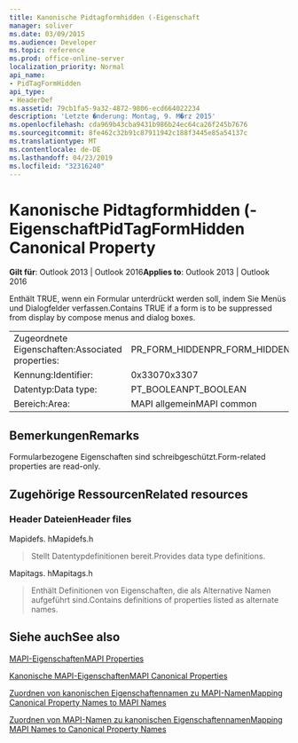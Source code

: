 ```yaml
---
title: Kanonische Pidtagformhidden (-Eigenschaft
manager: soliver
ms.date: 03/09/2015
ms.audience: Developer
ms.topic: reference
ms.prod: office-online-server
localization_priority: Normal
api_name:
- PidTagFormHidden
api_type:
- HeaderDef
ms.assetid: 79cb1fa5-9a32-4872-9806-ecd664022234
description: 'Letzte �nderung: Montag, 9. M�rz 2015'
ms.openlocfilehash: cda969b43cba9431b986b24ec64ca26f245b7676
ms.sourcegitcommit: 8fe462c32b91c87911942c188f3445e85a54137c
ms.translationtype: MT
ms.contentlocale: de-DE
ms.lasthandoff: 04/23/2019
ms.locfileid: "32316240"
---
```

# <a name="pidtagformhidden-canonical-property"></a><span data-ttu-id="22978-103">Kanonische Pidtagformhidden (-Eigenschaft</span><span class="sxs-lookup"><span data-stu-id="22978-103">PidTagFormHidden Canonical Property</span></span>

  
  
<span data-ttu-id="22978-104">**Gilt für**: Outlook 2013 | Outlook 2016</span><span class="sxs-lookup"><span data-stu-id="22978-104">**Applies to**: Outlook 2013 | Outlook 2016</span></span> 
  
<span data-ttu-id="22978-105">Enthält TRUE, wenn ein Formular unterdrückt werden soll, indem Sie Menüs und Dialogfelder verfassen.</span><span class="sxs-lookup"><span data-stu-id="22978-105">Contains TRUE if a form is to be suppressed from display by compose menus and dialog boxes.</span></span> 
  
|||
|:-----|:-----|
|<span data-ttu-id="22978-106">Zugeordnete Eigenschaften:</span><span class="sxs-lookup"><span data-stu-id="22978-106">Associated properties:</span></span>  <br/> |<span data-ttu-id="22978-107">PR_FORM_HIDDEN</span><span class="sxs-lookup"><span data-stu-id="22978-107">PR_FORM_HIDDEN</span></span>  <br/> |
|<span data-ttu-id="22978-108">Kennung:</span><span class="sxs-lookup"><span data-stu-id="22978-108">Identifier:</span></span>  <br/> |<span data-ttu-id="22978-109">0x3307</span><span class="sxs-lookup"><span data-stu-id="22978-109">0x3307</span></span>  <br/> |
|<span data-ttu-id="22978-110">Datentyp:</span><span class="sxs-lookup"><span data-stu-id="22978-110">Data type:</span></span>  <br/> |<span data-ttu-id="22978-111">PT_BOOLEAN</span><span class="sxs-lookup"><span data-stu-id="22978-111">PT_BOOLEAN</span></span>  <br/> |
|<span data-ttu-id="22978-112">Bereich:</span><span class="sxs-lookup"><span data-stu-id="22978-112">Area:</span></span>  <br/> |<span data-ttu-id="22978-113">MAPI allgemein</span><span class="sxs-lookup"><span data-stu-id="22978-113">MAPI common</span></span>  <br/> |
   
## <a name="remarks"></a><span data-ttu-id="22978-114">Bemerkungen</span><span class="sxs-lookup"><span data-stu-id="22978-114">Remarks</span></span>

<span data-ttu-id="22978-115">Formularbezogene Eigenschaften sind schreibgeschützt.</span><span class="sxs-lookup"><span data-stu-id="22978-115">Form-related properties are read-only.</span></span> 
  
## <a name="related-resources"></a><span data-ttu-id="22978-116">Zugehörige Ressourcen</span><span class="sxs-lookup"><span data-stu-id="22978-116">Related resources</span></span>

### <a name="header-files"></a><span data-ttu-id="22978-117">Header Dateien</span><span class="sxs-lookup"><span data-stu-id="22978-117">Header files</span></span>

<span data-ttu-id="22978-118">Mapidefs. h</span><span class="sxs-lookup"><span data-stu-id="22978-118">Mapidefs.h</span></span>
  
> <span data-ttu-id="22978-119">Stellt Datentypdefinitionen bereit.</span><span class="sxs-lookup"><span data-stu-id="22978-119">Provides data type definitions.</span></span>
    
<span data-ttu-id="22978-120">Mapitags. h</span><span class="sxs-lookup"><span data-stu-id="22978-120">Mapitags.h</span></span>
  
> <span data-ttu-id="22978-121">Enthält Definitionen von Eigenschaften, die als Alternative Namen aufgeführt sind.</span><span class="sxs-lookup"><span data-stu-id="22978-121">Contains definitions of properties listed as alternate names.</span></span>
    
## <a name="see-also"></a><span data-ttu-id="22978-122">Siehe auch</span><span class="sxs-lookup"><span data-stu-id="22978-122">See also</span></span>



[<span data-ttu-id="22978-123">MAPI-Eigenschaften</span><span class="sxs-lookup"><span data-stu-id="22978-123">MAPI Properties</span></span>](mapi-properties.md)
  
[<span data-ttu-id="22978-124">Kanonische MAPI-Eigenschaften</span><span class="sxs-lookup"><span data-stu-id="22978-124">MAPI Canonical Properties</span></span>](mapi-canonical-properties.md)
  
[<span data-ttu-id="22978-125">Zuordnen von kanonischen Eigenschaftennamen zu MAPI-Namen</span><span class="sxs-lookup"><span data-stu-id="22978-125">Mapping Canonical Property Names to MAPI Names</span></span>](mapping-canonical-property-names-to-mapi-names.md)
  
[<span data-ttu-id="22978-126">Zuordnen von MAPI-Namen zu kanonischen Eigenschaftennamen</span><span class="sxs-lookup"><span data-stu-id="22978-126">Mapping MAPI Names to Canonical Property Names</span></span>](mapping-mapi-names-to-canonical-property-names.md)

